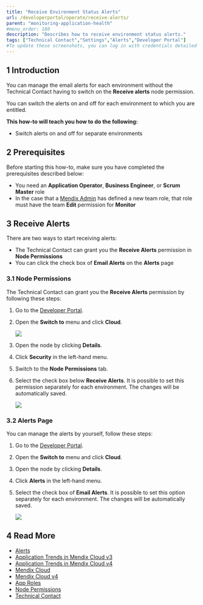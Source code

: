 ```yaml
---
title: "Receive Environment Status Alerts"
url: /developerportal/operate/receive-alerts/
parent: "monitoring-application-health"
#menu_order: 180
description: "Describes how to receive environment status alerts."
tags: ["Technical Contact","Settings","Alerts","Developer Portal"]
#To update these screenshots, you can log in with credentials detailed in How to Update Screenshots Using Team Apps.
---
```


## 1 Introduction

You can manage the email alerts for each environment without the Technical Contact having to switch on the **Receive alerts** node permission.

You can switch the alerts on and off for each environment to which you are entitled.

**This how-to will teach you how to do the following:**

* Switch alerts on and off for separate environments

## 2 Prerequisites

Before starting this how-to, make sure you have completed the prerequisites described below:

* You need an **Application Operator**, **Business Engineer**, or **Scrum Master** role
* In the case that a [Mendix Admin](/developerportal/control-center/#members) has defined a new team role, that role must have the team **Edit** permission for **Monitor**    
    
## 3 Receive Alerts

There are two ways to start receiving alerts:

* The Technical Contact can grant you the **Receive Alerts** permission in **Node Permissions**
* You can click the check box of **Email Alerts** on the **Alerts** page

### 3.1 Node Permissions  

The Technical Contact can grant you the **Receive Alerts** permission by following these steps:

1. Go to the [Developer Portal](http://sprintr.home.mendix.com).
2. Open the **Switch to** menu and click **Cloud**.

    ![](attachments/receive-alerts/cloud-nodes.png)

3. Open the node by clicking **Details**.
4.  Click **Security** in the left-hand menu.
5. Switch to the **Node Permissions** tab.
6.  Select the check box below **Receive Alerts**. It is possible to set this permission separately for each environment. The changes will be automatically saved.

    ![](attachments/receive-alerts/receive-alerts.png)

### 3.2 Alerts Page

You can manage the alerts by yourself, follow these steps:

1. Go to the [Developer Portal](http://sprintr.home.mendix.com).
2. Open the **Switch to** menu and click **Cloud**.
3. Open the node by clicking **Details**.
4. Click **Alerts** in the left-hand menu. 
5. Select the check box of **Email Alerts**.  It is possible to set this option separately for each environment. The changes will be automatically saved.

    ![](attachments/receive-alerts/email-alerts.png)

## 4 Read More

* [Alerts](monitoring-application-health)
* [Application Trends in Mendix Cloud v3](trends)
* [Application Trends in Mendix Cloud v4](trends-v4)
* [Mendix Cloud](/developerportal/deploy/mendix-cloud-deploy)
* [Mendix Cloud v4](/developerportal/deploy/mxcloudv4)
* [App Roles](/developerportal/collaborate/app-roles)
* [Node Permissions](/developerportal/deploy/node-permissions) 
* [Technical Contact](/developerportal/collaborate/app-roles#technical-contact)
